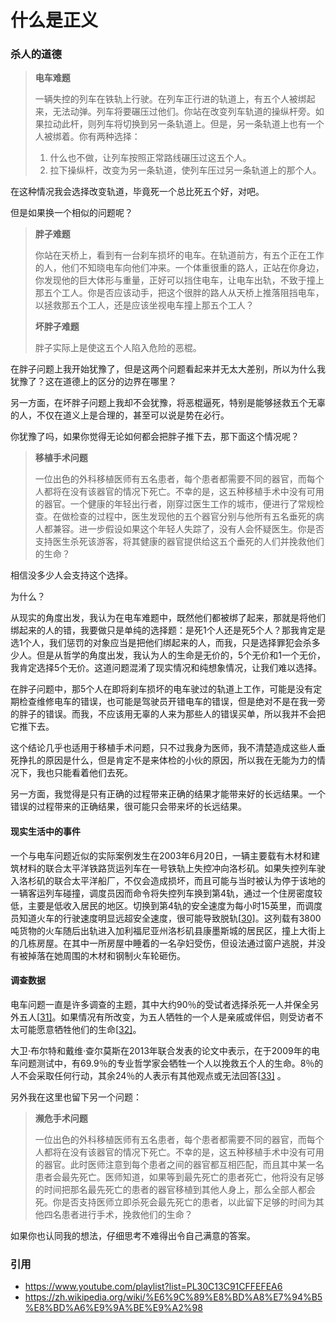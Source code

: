 

# 什么是正义

### 杀人的道德

> **电车难题**
>
> 一辆失控的列车在铁轨上行驶。在列车正行进的轨道上，有五个人被绑起来，无法动弹。列车将要碾压过他们。你站在改变列车轨道的操纵杆旁。如果拉动此杆，则列车将切换到另一条轨道上。但是，另一条轨道上也有一个人被绑着。你有两种选择：
>
> 1. 什么也不做，让列车按照正常路线碾压过这五个人。
> 2. 拉下操纵杆，改变为另一条轨道，使列车压过另一条轨道上的那个人。

在这种情况我会选择改变轨道，毕竟死一个总比死五个好，对吧。

但是如果换一个相似的问题呢？

> **胖子难题**
>
> 你站在天桥上，看到有一台刹车损坏的电车。在轨道前方，有五个正在工作的人，他们不知晓电车向他们冲来。一个体重很重的路人，正站在你身边，你发现他的巨大体形与重量，正好可以挡住电车，让电车出轨，不致于撞上那五个工人。你是否应该动手，把这个很胖的路人从天桥上推落阻挡电车，以拯救那五个工人，还是应该坐视电车撞上那五个工人？
>
> **坏胖子难题**
>
> 胖子实际上是使这五个人陷入危险的恶棍。

在胖子问题上我开始犹豫了，但是这两个问题看起来并无太大差别，所以为什么我犹豫了？这在道德上的区分的边界在哪里？

另一方面，在坏胖子问题上我却不会犹豫，将恶棍逼死，特别是能够拯救五个无辜的人，不仅在道义上是合理的，甚至可以说是势在必行。

你犹豫了吗，如果你觉得无论如何都会把胖子推下去，那下面这个情况呢？

> **移植手术问题**
>
> 一位出色的外科移植医师有五名患者，每个患者都需要不同的器官，而每个人都将在没有该器官的情况下死亡。不幸的是，这五种移植手术中没有可用的器官。一个健康的年轻出行者，刚穿过医生工作的城市，便进行了常规检查。在做检查的过程中，医生发现他的五个器官分别与他所有五名垂死的病人都兼容。进一步假设如果这个年轻人失踪了，没有人会怀疑医生。你是否支持医生杀死该游客，将其健康的器官提供给这五个垂死的人们并挽救他们的生命？

相信没多少人会支持这个选择。

为什么？

从现实的角度出发，我认为在电车难题中，既然他们都被绑了起来，那就是将他们绑起来的人的错，我要做只是单纯的选择题：是死1个人还是死5个人？那我肯定是选1个人，我们惩罚的对象应当是把他们绑起来的人，而我，只是选择罪犯会杀多少人。但是从哲学的角度出发，我认为人的生命是无价的，5个无价和1一个无价，我肯定选择5个无价。这道问题混淆了现实情况和纯想象情况，让我们难以选择。

在胖子问题中，那5个人在即将刹车损坏的电车驶过的轨道上工作，可能是没有定期检查维修电车的错误，也可能是驾驶员开错电车的错误，但是绝对不是在我一旁的胖子的错误。而我，不应该用无辜的人来为那些人的错误买单，所以我并不会把它推下去。

这个结论几乎也适用于移植手术问题，只不过我身为医师，我不清楚造成这些人垂死挣扎的原因是什么，但是肯定不是来体检的小伙的原因，所以我在无能为力的情况下，我也只能看着他们去死。

另一方面，我觉得是只有正确的过程带来正确的结果才能带来好的长远结果。一个错误的过程带来的正确结果，很可能只会带来坏的长远结果。

#### 现实生活中的事件

一个与电车问题近似的实际案例发生在2003年6月20日，一辆主要载有木材和建筑材料的联合太平洋铁路货运列车在一号铁轨上失控冲向洛杉矶。如果失控列车驶入洛杉矶的联合太平洋船厂，不仅会造成损坏，而且可能与当时被认为停于该地的一辆客运列车碰撞，调度员因而命令将失控列车换到第4轨，通过一个住房密度较低，主要是低收入居民的地区。切换到第4轨的安全速度为每小时15英里，而调度员知道火车的行驶速度明显远超安全速度，很可能导致脱轨[[30\]](https://zh.wikipedia.org/wiki/有轨电车难题#cite_note-30)。这列载有3800吨货物的火车随后出轨进入加利福尼亚州洛杉矶县康墨斯城的居民区，撞上大街上的几栋房屋。在其中一所房屋中睡着的一名孕妇受伤，但设法通过窗户逃脱，并没有被掉落在她周围的木材和钢制火车轮砸伤。

#### 调查数据

电车问题一直是许多调查的主题，其中大约90％的受试者选择杀死一人并保全另外五人[[31\]](https://zh.wikipedia.org/wiki/有轨电车难题#cite_note-31)。如果情况有所改变，为五人牺牲的一个人是亲戚或伴侣，则受访者不太可能愿意牺牲他们的生命[[32\]](https://zh.wikipedia.org/wiki/有轨电车难题#cite_note-32)。

大卫·布尔特和戴维·查尔莫斯在2013年联合发表的论文中表示，在于2009年的电车问题测试中，有69.9％的专业哲学家会牺牲一个人以挽救五个人的生命。8％的人不会采取任何行动，其余24％的人表示有其他观点或无法回答[[33\]](https://zh.wikipedia.org/wiki/有轨电车难题#cite_note-33) 。

另外我在这里也留下另一个问题：

> **濒危手术问题**
>
> 一位出色的外科移植医师有五名患者，每个患者都需要不同的器官，而每个人都将在没有该器官的情况下死亡。不幸的是，这五种移植手术中没有可用的器官。此时医师注意到每个患者之间的器官都互相匹配，而且其中某一名患者会最先死亡。医师知道，如果等到最先死亡的患者死亡，他将没有足够的时间把那名最先死亡的患者的器官移植到其他人身上，那么全部人都会死。你是否支持医师立即杀死会最先死亡的患者，以此留下足够的时间为其他四名患者进行手术，挽救他们的生命？

如果你也认同我的想法，仔细思考不难得出令自己满意的答案。

### 引用

- https://www.youtube.com/playlist?list=PL30C13C91CFFEFEA6
- https://zh.wikipedia.org/wiki/%E6%9C%89%E8%BD%A8%E7%94%B5%E8%BD%A6%E9%9A%BE%E9%A2%98
